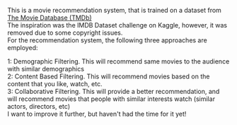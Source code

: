 This is a movie recommendation system, that is trained on a dataset from <a href="https://www.themoviedb.org/" target="_new">The Movie Database (TMDb)</a> <br/>
The inspiration was the IMDB Dataset challenge on Kaggle, however, it was removed due to some copyright issues. <br />
For the recommendation system, the following three approaches are employed: <br />

1: Demographic Filtering. This will recommend same movies to the audience with similar demographics <br /> 
2: Content Based Filtering. This will recommend movies based on the content that you like, watch, etc.<br />
3: Collaborative Filtering. This will provide a better recommendation, and will recommend movies that people with similar interests watch (similar actors, directors, etc) <br />
I want to improve it further, but haven't had the time for it yet!
